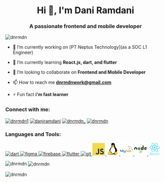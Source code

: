 <h1 align="center">Hi 👋, I'm Dani Ramdani</h1>
<h3 align="center">A passionate frontend and mobile developer</h3>

<p align="left"> <img src="https://komarev.com/ghpvc/?username=dnrmdn&label=Profile%20views&color=0e75b6&style=flat" alt="dnrmdn" /> </p>

- 🔭 I’m currently working on [PT Neptus Technology](as a SOC L1 Engineer)

- 🌱 I’m currently learning **React.js, dart, and flutter**

- 👯 I’m looking to collaborate on **Frontend and Mobile Developer**

- 📫 How to reach me **dnrmdnwork@gmail.com**

- ⚡ Fun fact **i'm fast learner**

<h3 align="left">Connect with me:</h3>
<p align="left">
<a href="https://twitter.com/dnrmdn1" target="blank"><img align="center" src="https://raw.githubusercontent.com/rahuldkjain/github-profile-readme-generator/master/src/images/icons/Social/twitter.svg" alt="dnrmdn1" height="30" width="40" /></a>
<a href="https://fb.com/daniramdani" target="blank"><img align="center" src="https://raw.githubusercontent.com/rahuldkjain/github-profile-readme-generator/master/src/images/icons/Social/facebook.svg" alt="daniramdani" height="30" width="40" /></a>
<a href="https://instagram.com/dnrmdn_" target="blank"><img align="center" src="https://raw.githubusercontent.com/rahuldkjain/github-profile-readme-generator/master/src/images/icons/Social/instagram.svg" alt="dnrmdn_" height="30" width="40" /></a>
<a href="https://dribbble.com/dnrmdn" target="blank"><img align="center" src="https://raw.githubusercontent.com/rahuldkjain/github-profile-readme-generator/master/src/images/icons/Social/dribbble.svg" alt="dnrmdn" height="30" width="40" /></a>
</p>

<h3 align="left">Languages and Tools:</h3>
<p align="left"> <a href="https://dart.dev" target="_blank" rel="noreferrer"> <img src="https://www.vectorlogo.zone/logos/dartlang/dartlang-icon.svg" alt="dart" width="40" height="40"/> </a> <a href="https://www.figma.com/" target="_blank" rel="noreferrer"> <img src="https://www.vectorlogo.zone/logos/figma/figma-icon.svg" alt="figma" width="40" height="40"/> </a> <a href="https://firebase.google.com/" target="_blank" rel="noreferrer"> <img src="https://www.vectorlogo.zone/logos/firebase/firebase-icon.svg" alt="firebase" width="40" height="40"/> </a> <a href="https://flutter.dev" target="_blank" rel="noreferrer"> <img src="https://www.vectorlogo.zone/logos/flutterio/flutterio-icon.svg" alt="flutter" width="40" height="40"/> </a> <a href="https://git-scm.com/" target="_blank" rel="noreferrer"> <img src="https://www.vectorlogo.zone/logos/git-scm/git-scm-icon.svg" alt="git" width="40" height="40"/> </a> <a href="https://developer.mozilla.org/en-US/docs/Web/JavaScript" target="_blank" rel="noreferrer"> <img src="https://raw.githubusercontent.com/devicons/devicon/master/icons/javascript/javascript-original.svg" alt="javascript" width="40" height="40"/> </a> <a href="https://www.linux.org/" target="_blank" rel="noreferrer"> <img src="https://raw.githubusercontent.com/devicons/devicon/master/icons/linux/linux-original.svg" alt="linux" width="40" height="40"/> </a> <a href="https://www.mysql.com/" target="_blank" rel="noreferrer"> <img src="https://raw.githubusercontent.com/devicons/devicon/master/icons/mysql/mysql-original-wordmark.svg" alt="mysql" width="40" height="40"/> </a> <a href="https://nodejs.org" target="_blank" rel="noreferrer"> <img src="https://raw.githubusercontent.com/devicons/devicon/master/icons/nodejs/nodejs-original-wordmark.svg" alt="nodejs" width="40" height="40"/> </a> <a href="https://reactjs.org/" target="_blank" rel="noreferrer"> <img src="https://raw.githubusercontent.com/devicons/devicon/master/icons/react/react-original-wordmark.svg" alt="react" width="40" height="40"/> </a> </p>

<p><img align="left" src="https://github-readme-stats.vercel.app/api/top-langs?username=dnrmdn&show_icons=true&locale=en&layout=compact" alt="dnrmdn" /></p>

<p>&nbsp;<img align="center" src="https://github-readme-stats.vercel.app/api?username=dnrmdn&show_icons=true&locale=en" alt="dnrmdn" /></p>

<p><img align="center" src="https://github-readme-streak-stats.herokuapp.com/?user=dnrmdn&" alt="dnrmdn" /></p>
